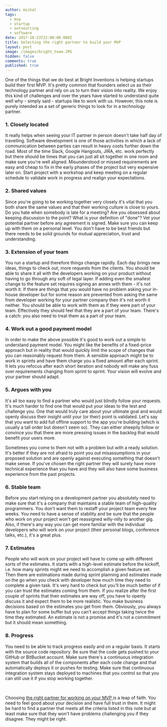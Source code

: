 ```yaml
---
author: michal
tags:
  - mvp
  - startup
  - outsourcing
  - software
date: 2017-10-23T22:00:00.000Z
title: Selecting the right partner to build your MVP
layout: post
image: /images/bright_team.JPG
hidden: false
comments: true
published: true
---
```

One of the things that we do best at Bright Inventions is helping startups build their first MVP. It's pretty common that founders select us as their technology partner and rely on us to turn their vision into reality. We enjoy this kind of challenges and over the years have started to understand quite well why - simply said - startups like to work with us. However, this note is purely intended as a set of generic things to look for in a technology partner.

### 1. Closely located

It really helps when seeing your IT partner in person doesn't take half day of travelling. Software development is one of those activities in which a lack of communication between parties can result in heavy costs further down the road. Most of the time Slack, Google Hangouts, JIRA, etc. work perfectly but there should be times that you can just all sit together in one room and make sure you're well aligned. Misunderstood or missed requirements are easy and cheap to fix in the early phases of the project but very expensive later on. Start project with a workshop and keep meeting on a regular schedule to validate work in progress and realign your expectations. 

### 2. Shared values

Since you're going to be working together very closely it's vital that you both share the same values and that their working culture is close to yours. Do you hate when somebody is late for a meeting? Are you obsessed about keeping discussion to the point? What is your definition of "done"? 
Vet your potential partner before any agreement is signed. Make sure you can keep up with them on a personal level. You don't have to be best friends but there needs to be solid grounds for mutual appreciation, trust and understanding.

### 3. Extension of your team

You run a startup and therefore things change rapidly. Each day brings new ideas, things to check out, more requests from the clients. You should be able to share it all with the developers working on your product without having to go through any soft of legal layer. If adding even the smallest change to the feature set requires signing an annex with them - it's not worth it. If there are things that you would have no problem asking your in-house developer but for some reason are prevented from asking the same from developer working for your partner company then it's not worth it neither.
You should be able to work with them as if they were part of your team. Effectively they should feel that they are a part of your team. There's a catch: you also need to treat them as a part of your team.

### 4. Work out a good payment model

In order to make the above possible it's good to work out a simple to understand payment model. You might like the benefits of a fixed-price approach but in reality that would quickly limit the scope of changes that you can reasonably request from them. A sensible approach might be to work in sprints and have them charge you a fixed amount after each sprint. It lets you refocus after each short iteration and nobody will make any fuss over requirements changing from sprint to sprint. Your vision will evolve and your partner should adapt. 

### 5. Argues with you

It's all too easy to find a partner who would just blindly follow your requests. It's much harder to find one that would put your ideas to the test and challenge you. One that would truly care about your ultimate goal and would openly discuss their insight until your (or their) point is validated. Let's say that you want to add full offline support to the app you're building (which is usually a tall order but doesn't seem so). They can either sheepily follow or convince you that there are more pressing issues in the backlog that would benefit your users more. 

Sometimes you come to them not with a problem but with a ready solution. It's better if they are not afraid to point you out misassumptions in your proposed solution and are openly against executing something that doesn't make sense. If you've chosen the right partner they will surely have more technical experience than you have and they will also have some business experience from the past projects.

### 6. Stable team

Before you start relying on a development partner you absolutely need to make sure that it's a company that maintains a stable team of high-quality programmers. You don't want them to restaff your project team every few weeks. You need to have a sense of stability and be sure that the people who work on your project won't get reassigned willy-nilly to another gig. Also, if there's any way you can get more familiar with the individual developers who will work on your project (their personal blogs, conference talks, etc.), it's a great plus.

### 7. Estimates

People who will work on your project will have to come up with different sorts of the estimates. It starts with a high-level estimate before the kickoff, i.e. how many sprints might we need to accomplish a given feature set. Then there are estimations made during sprint planning and estimates made on the go when you check with  developer how much time they  need to complete a given task. It's very hard to check but you'll be much better of if you can trust the estimates coming from them. If you realize after the first couple of sprints that their estimates are way off, you have to openly discuss it and expect them to be more realistic. You make business decisions based on the estimates you get from them. Obviously, you always have to plan for some buffer but you can't accept things taking twice the time they estimated. An estimate is not a promise and it's not a commitment but it should mean something.

### 8. Progress

You need to be able to track progress easily and on a regular basis. It starts with the source code repository. Be sure that the code gets pushed to your GitHub or BitBucket account. Make sure there's a continuous integration system that builds all of the components after each code change and that automatically deploys it or pushes for testing. Make sure that continuous integration system stays deployed to machines that you control so that you can still use it if you stop working together.

<br/>

Choosing [the right partner for working on your MVP ](/our-areas/mvp-development)is a leap of faith. You need to feel good about your decision and have full trust in them. It might be hard to find a partner that meets all the criteria listed in this note but at least make sure that they won't have problems challenging you if they disagree. They might be right.